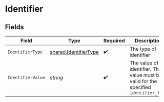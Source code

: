 # Identifier


## Fields

| Field                                                                                    | Type                                                                                     | Required                                                                                 | Description                                                                              | Example                                                                                  |
| ---------------------------------------------------------------------------------------- | ---------------------------------------------------------------------------------------- | ---------------------------------------------------------------------------------------- | ---------------------------------------------------------------------------------------- | ---------------------------------------------------------------------------------------- |
| `IdentifierType`                                                                         | [shared.IdentifierType](../../models/shared/identifiertype.md)                           | :heavy_check_mark:                                                                       | The type of identifier                                                                   | email                                                                                    |
| `IdentifierValue`                                                                        | *string*                                                                                 | :heavy_check_mark:                                                                       | The value of the identifier. The value must be valid for the specified `identifier_type` | alice@example.com                                                                        |